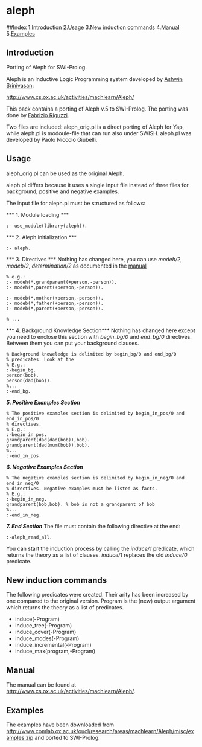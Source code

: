 # aleph

##Index
1.[Introduction](#introduction)
2.[Usage](#usage)
3.[New induction commands](#new-induction-commands)
4.[Manual](#manual)
5.[Examples](#examples)

## Introduction

Porting of Aleph for SWI-Prolog.

Aleph is an Inductive Logic Programming system developed by [Ashwin Srinivasan](https://www.iiitd.edu.in/~ashwin/):

http://www.cs.ox.ac.uk/activities/machlearn/Aleph/

This pack contains a porting of Aleph v.5 to SWI-Prolog. The porting
was done by [Fabrizio Riguzzi](http://ds.ing.unife.it/~friguzzi/).

Two files are included: aleph_orig.pl is a direct porting of Aleph for Yap,
while aleph.pl
is modoule-file that can run also under SWISH.
aleph.pl was developed by Paolo Niccolò Giubelli.


## Usage
aleph_orig.pl can be used as the original Aleph.

aleph.pl differs because it uses a single input
file instead of three files for background,
positive and negative examples.

The input file for aleph.pl must be
structured as follows:

*** 1. Module loading *** 
```
:- use_module(library(aleph)).
```
*** 2. Aleph initialization ***
```
:- aleph.
```
*** 3. Directives ***
Nothing has changed here, you can use *modeh/2*, *modeb/2*, *determination/2* as documented in the [manual](#manual)
```
% e.g.: 
:- modeh(*,grandparent(+person,-person)).
:- modeh(*,parent(+person,-person)).

:- modeb(*,mother(+person,-person)).
:- modeb(*,father(+person,-person)).
:- modeb(*,parent(+person,-person)).

% ...
```
*** 4. Background Knowledge Section***
Nothing has changed here except you need to enclose this section with *begin_bg/0* and *end_bg/0* directives. Between them you can put your background clauses. 
```
% Background knoweledge is delimited by begin_bg/0 and end_bg/0
% predicates. Look at the 
% E.g.:
:-begin_bg.
person(bob).
person(dad(bob)).
%...
:-end_bg.
```
***5. Positive Examples Section***
```
% The positive examples section is delimited by begin_in_pos/0 and end_in_pos/0
% directives.
% E.g.:
:-begin_in_pos.
grandparent(dad(dad(bob)),bob).
grandparent(dad(mum(bob)),bob).
%...
:-end_in_pos.
```
***6. Negative Examples Section***
```
% The negative examples section is delimited by begin_in_neg/0 and end_in_neg/0
% directives. Negative examples must be listed as facts.
% E.g.:
:-begin_in_neg.
grandparent(bob,bob). % bob is not a grandparent of bob
%...
:-end_in_neg.
```
***7. End Section***
The file must contain the following directive at the end:
```
:-aleph_read_all.
```

You can start the induction process by calling the *induce/1*
predicate, which returns the theory as a list of clauses. *induce/1* replaces the old *induce/0* predicate.

## New induction commands
The following predicates were created. Their arity has been increased by one compared to the original version. Program is the (new) output argument which returns the theory as a list of predicates.

- induce(-Program)
- induce_tree(-Program)
- induce_cover(-Program)
- induce_modes(-Program)
- induce_incremental(-Program)
- induce_max(program,-Program)

## Manual
The manual can be found at http://www.cs.ox.ac.uk/activities/machlearn/Aleph/.

## Examples
The examples have been downloaded from http://www.comlab.ox.ac.uk/oucl/research/areas/machlearn/Aleph/misc/examples.zip and ported to SWI-Prolog.